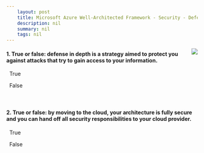 ```yaml
---
    layout: post
    title: Microsoft Azure Well-Architected Framework - Security - Defense in depth
    description: nil
    summary: nil
    tags: nil
---
```



 <a target="_blank" href="https://docs.microsoft.com/en-us/learn/modules/azure-well-architected-security/2-defense-in-depth/"><i class="fas fa-external-link-alt"></i> </a>
 <img align="right" src="https://docs.microsoft.com/en-us/learn/achievements/azure-well-architected-security.svg">
####  1. True or false: defense in depth is a strategy aimed to protect you against attacks that try to gain access to your information.


<i class='fas fa-check-square' style='color: Dodgerblue;'></i> &nbsp;&nbsp;True

<i class='far fa-square'></i> &nbsp;&nbsp;False
<br />
<br />
<br />

####  2. True or false: by moving to the cloud, your architecture is fully secure and you can hand off all security responsibilities to your cloud provider.


<i class='far fa-square'></i> &nbsp;&nbsp;True

<i class='fas fa-check-square' style='color: Dodgerblue;'></i> &nbsp;&nbsp;False
<br />
<br />
<br />

